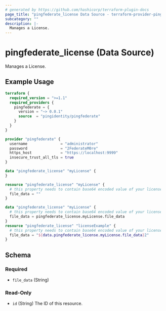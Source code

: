 ```yaml
---
# generated by https://github.com/hashicorp/terraform-plugin-docs
page_title: "pingfederate_license Data Source - terraform-provider-pingfederate"
subcategory: ""
description: |-
  Manages a License.
---
```


# pingfederate_license (Data Source)

Manages a License.

## Example Usage

```terraform
terraform {
  required_version = ">=1.1"
  required_providers {
    pingfederate = {
      version = "~> 0.0.1"
      source  = "pingidentity/pingfederate"
    }
  }
}

provider "pingfederate" {
  username               = "administrator"
  password               = "2FederateM0re"
  https_host             = "https://localhost:9999"
  insecure_trust_all_tls = true
}

data "pingfederate_license" "myLicense" {
}

resource "pingfederate_license" "myLicense" {
  # this property needs to contain base64 encoded value of your license.
  file_data = ""
}

data "pingfederate_license" "myLicense" {
  # this property needs to contain base64 encoded value of your license.
  file_data = pingfederate_license.myLicense.file_data
}
resource "pingfederate_license" "licenseExample" {
  # this property needs to contain base64 encoded value of your license.
  file_data = "${data.pingfederate_license.myLicense.file_data}2"
}
```

<!-- schema generated by tfplugindocs -->
## Schema

### Required

- `file_data` (String)

### Read-Only

- `id` (String) The ID of this resource.

